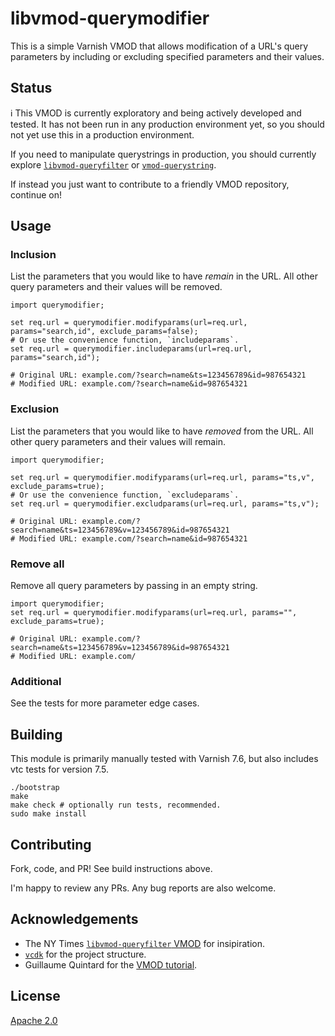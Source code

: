 # libvmod-querymodifier

This is a simple Varnish VMOD that allows modification of a URL's query parameters by including or excluding specified parameters and their values.

## Status

ℹ️ This VMOD is currently exploratory and being actively developed and tested. It has not been run in any production environment yet,
so you should not yet use this in a production environment. 

If you need to manipulate querystrings in production, you should currently explore [`libvmod-queryfilter`](https://github.com/nytimes/libvmod-queryfilter/) or [`vmod-querystring`](https://git.sr.ht/~dridi/vmod-querystring).

If instead you just want to contribute to a friendly VMOD repository, continue on!

## Usage

### Inclusion

List the parameters that you would like to have _remain_ in the URL. All other query parameters and their values will be removed.

```
import querymodifier;

set req.url = querymodifier.modifyparams(url=req.url, params="search,id", exclude_params=false);
# Or use the convenience function, `includeparams`.
set req.url = querymodifier.includeparams(url=req.url, params="search,id");

# Original URL: example.com/?search=name&ts=123456789&id=987654321
# Modified URL: example.com/?search=name&id=987654321
```

### Exclusion

List the parameters that you would like to have _removed_ from the URL. All other query parameters and their values will remain.

```
import querymodifier;

set req.url = querymodifier.modifyparams(url=req.url, params="ts,v", exclude_params=true);
# Or use the convenience function, `excludeparams`.
set req.url = querymodifier.excludparams(url=req.url, params="ts,v");

# Original URL: example.com/?search=name&ts=123456789&v=123456789&id=987654321
# Modified URL: example.com/?search=name&id=987654321
```

### Remove all

Remove all query parameters by passing in an empty string.

```
import querymodifier;
set req.url = querymodifier.modifyparams(url=req.url, params="", exclude_params=true);

# Original URL: example.com/?search=name&ts=123456789&v=123456789&id=987654321
# Modified URL: example.com/
```

### Additional

See the tests for more parameter edge cases.

## Building

This module is primarily manually tested with Varnish 7.6, but also includes vtc tests for version 7.5.

```
./bootstrap
make
make check # optionally run tests, recommended.
sudo make install
```

## Contributing

Fork, code, and PR! See build instructions above.

I'm happy to review any PRs. Any bug reports are also welcome.

## Acknowledgements

- The NY Times [`libvmod-queryfilter` VMOD](https://github.com/nytimes/libvmod-queryfilter/) for insipiration.
- [`vcdk`](https://github.com/nigoroll/vcdk/) for the project structure.
- Guillaume Quintard for the [VMOD tutorial](https://info.varnish-software.com/blog/creating-a-vmod-vmod-str).

## License

[Apache 2.0](https://www.apache.org/licenses/LICENSE-2.0)
